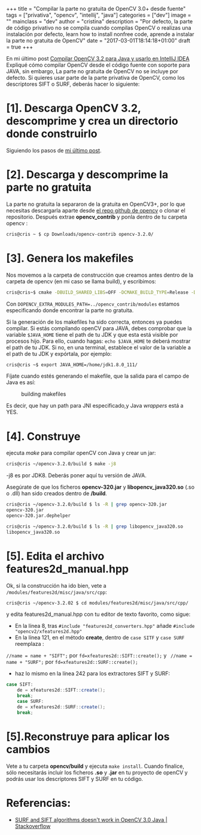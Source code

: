 +++
title = "Compilar la parte no gratuita de OpenCV 3.0+ desde fuente"
tags = ["privativa", "opencv", "intellij", "java"]
categories = ["dev"]
image = ""
mainclass = "dev"
author = "cristina"
description = "Por defecto, la parte de código privativo no se compila cuando compilas OpenCV o realizas una instalación por defecto, learn how to install nonfree code, aprende a instalar la parte no gratuita de OpenCV"
date = "2017-03-01T18:14:18+01:00"
draft = true
+++

En mi último post [Compilar OpenCV 3.2 para Java y usarlo en IntelliJ IDEA](https://elbauldelprogramador.com/compile-opencv-3.2-with-java-intellij-idea/ "Compilar OpenCV 3.2 para Java y usarlo en IntelliJ IDEA") Expliqué cómo compilar OpenCV desde el código fuente con soporte para JAVA, sin embargo, La parte no gratuita de OpenCV no se incluye por defecto. Si quieres usar parte de la parte privativa de OpenCV, como los descriptores SIFT o SURF, deberás hacer lo siguiente:

# [1]. Descarga OpenCV 3.2, descomprime y crea un directorio donde construirlo 

Siguiendo los pasos de [mi último post](https://elbauldelprogramador.com/compile-opencv-3.2-with-java-intellij-idea/ "Compilar OpenCV 3.2 para Java y usarlo en IntelliJ IDEA").

<!--more--><!--ad-->

# [2]. Descarga y descomprime la parte no gratuita

La parte no gratuita la separaron de la gratuita en OpenCV3+, por lo que necesitas descargarla aparte desde [el repo github de opencv](https://github.com/opencv/opencv_contrib "github opencv repository")  o clonar el repositorio. Después extrae **opencv_contrib** y ponla dentro de tu carpeta opencv :

```bash
cris@cris ~ $ cp Downloads/opencv-contrib opencv-3.2.0/
```

# [3]. Genera los makefiles

Nos movemos a la carpeta de construcción que creamos antes dentro de la carpeta de opencv (en mi caso se llama build), y escribimos:


```bash
cris@cris~$ cmake -DBUILD_SHARED_LIBS=OFF -DCMAKE_BUILD_TYPE=Release -DCMAKE_INSTALL_PREFIX=../dist -DOPENCV_EXTRA_MODULES_PATH=../opencv_contrib/modules ..
```

Con `DOPENCV_EXTRA_MODULES_PATH=../opencv_contrib/modules` estamos especificando donde encontrar la parte no gratuita.


Si la generación de los makefiles ha sido correcta, entonces ya puedes compilar. Si estás compilando openCV para JAVA, debes comprobar que la variable `$JAVA_HOME` tiene el path de tu JDK y que esta está visible por procesos hijo. Para ello, cuando hagas: `echo $JAVA_HOME` te deberá mostrar el path de tu JDK. Si no, en una terminal, establece el valor de la variable a el path de tu JDK y expórtala, por ejemplo:

```bash
cris@cris ~$ export JAVA_HOME=/home/jdk1.8.0_111/
```

Fíjate cuando estés generando el makefile, que la salida para el campo de Java es así:

<figure>
<amp-img on="tap:lightbox1" role="button" tabindex="0" layout="responsive" src="/img/output-build-makefiles-opencv-java.png" title="Building makefiles for JAVA openCV" alt="Building makefiles for JAVA openCV output" width="983" height="164"></amp-img>
<figcaption>building makefiles</figcaption>
</figure>

Es decir, que hay un path para JNI especificado,y Java _wrappers_ está a YES.

# [4]. Construye

ejecuta _make_ para compilar openCV con Java y crear un jar:

```bash
cris@cris ~/opencv-3.2.0/build $ make -j8
```

-j8 es por JDK8. Deberás poner aquí tu versión de JAVA.

Asegúrate de que los ficheros **opencv-320.jar** y **libopencv_java320.so** (.so o .dll) han sido creados dentro de **/build**.

```bash
cris@cris ~/opencv-3.2.0/build $ ls -R | grep opencv-320.jar
opencv-320.jar
opencv-320.jar.dephelper

cris@cris ~/opencv-3.2.0/build $ ls -R | grep libopencv_java320.so
libopencv_java320.so
```

# [5]. Edita el archivo features2d_manual.hpp

Ok, si la construcción ha ido bien, vete a `/modules/features2d/misc/java/src/cpp`:

```bash
cris@cris ~/opencv-3.2.02 $ cd modules/features2d/misc/java/src/cpp/
```

y edita features2d_manual.hpp con tu editor de texto favorito, como sigue:

- En la línea 8, tras `#include "features2d_converters.hpp"`
añade `#include "opencv2/xfeatures2d.hpp"`
- En la línea 121, en el método **create**,  dentro de `case SITF` y `case SURF` reemplaza :

`//name = name + "SIFT";` por `fd=xfeatures2d::SIFT::create();`
y ` //name = name + "SURF";` por `fd=xfeatures2d::SURF::create();`

- haz lo mismo en la línea 242 para los extractores SIFT y SURF:

```java
case SIFT:
    de = xfeatures2d::SIFT::create();
    break;
    case SURF:
    de = xfeatures2d::SURF::create();
    break;
```

# [5].Reconstruye para aplicar los cambios

Vete a tu carpeta **opencv/build** y ejecuta `make install`.
Cuando finalice, sólo necesitarás incluir los ficheros **.so** y **.jar** en tu proyecto de openCV y podrás usar los descriptores SIFT y SURF en tu código.

# Referencias:

- <a href="http://stackoverflow.com/a/35266046/5032130" target="_blank">SURF and SIFT algorithms doesn't work in OpenCV 3.0 Java | Stackoverflow</a>
